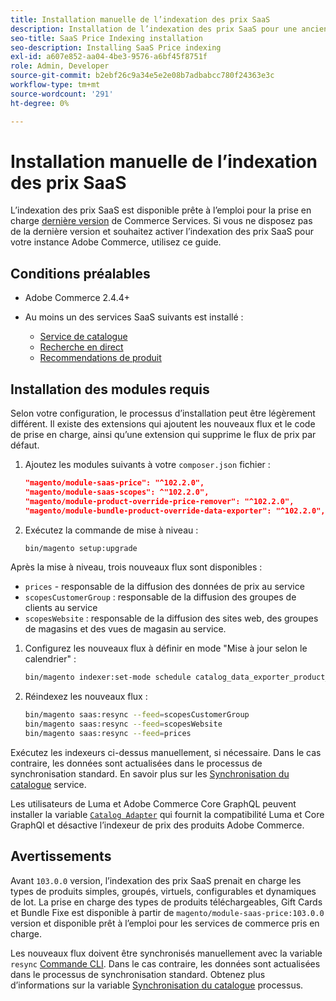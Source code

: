 ```yaml
---
title: Installation manuelle de l’indexation des prix SaaS
description: Installation de l’indexation des prix SaaS pour une ancienne version
seo-title: SaaS Price Indexing installation
seo-description: Installing SaaS Price indexing
exl-id: a607e852-aa04-4be3-9576-a6bf45f8751f
role: Admin, Developer
source-git-commit: b2ebf26c9a34e5e2e08b7adbabcc780f24363e3c
workflow-type: tm+mt
source-wordcount: '291'
ht-degree: 0%

---
```


# Installation manuelle de l’indexation des prix SaaS

L’indexation des prix SaaS est disponible prête à l’emploi pour la prise en charge [dernière version](index.md#Requirements) de Commerce Services.
Si vous ne disposez pas de la dernière version et souhaitez activer l’indexation des prix SaaS pour votre instance Adobe Commerce, utilisez ce guide.

## Conditions préalables

* Adobe Commerce 2.4.4+
* Au moins un des services SaaS suivants est installé :

   * [Service de catalogue](../catalog-service/overview.md)
   * [Recherche en direct](../live-search/guide-overview.md)
   * [Recommendations de produit](../product-recommendations/guide-overview.md)

## Installation des modules requis

Selon votre configuration, le processus d’installation peut être légèrement différent.
Il existe des extensions qui ajoutent les nouveaux flux et le code de prise en charge, ainsi qu’une extension qui supprime le flux de prix par défaut.

1. Ajoutez les modules suivants à votre `composer.json` fichier :

   ```json
   "magento/module-saas-price": "^102.2.0",
   "magento/module-saas-scopes": ^"102.2.0",
   "magento/module-product-override-price-remover": "^102.2.0",
   "magento/module-bundle-product-override-data-exporter": "^102.2.0",
   ```

1. Exécutez la commande de mise à niveau :

   ```bash
   bin/magento setup:upgrade
   ```

Après la mise à niveau, trois nouveaux flux sont disponibles :

* `prices` - responsable de la diffusion des données de prix au service
* `scopesCustomerGroup` : responsable de la diffusion des groupes de clients au service
* `scopesWebsite` : responsable de la diffusion des sites web, des groupes de magasins et des vues de magasin au service.

1. Configurez les nouveaux flux à définir en mode &quot;Mise à jour selon le calendrier&quot; :

   ```bash
   bin/magento indexer:set-mode schedule catalog_data_exporter_product_prices scopes_customergroup_data_exporter scopes_website_data_exporter
   ```

1. Réindexez les nouveaux flux :

   ```bash
   bin/magento saas:resync --feed=scopesCustomerGroup
   bin/magento saas:resync --feed=scopesWebsite
   bin/magento saas:resync --feed=prices
   ```

Exécutez les indexeurs ci-dessus manuellement, si nécessaire. Dans le cas contraire, les données sont actualisées dans le processus de synchronisation standard. En savoir plus sur les [Synchronisation du catalogue](../landing/catalog-sync.md) service.

Les utilisateurs de Luma et Adobe Commerce Core GraphQL peuvent installer la variable [`Catalog Adapter`](catalog-adapter.md) qui fournit la compatibilité Luma et Core GraphQl et désactive l’indexeur de prix des produits Adobe Commerce.

## Avertissements

Avant `103.0.0` version, l’indexation des prix SaaS prenait en charge les types de produits simples, groupés, virtuels, configurables et dynamiques de lot.
La prise en charge des types de produits téléchargeables, Gift Cards et Bundle Fixe est disponible à partir de `magento/module-saas-price:103.0.0` version et disponible prêt à l’emploi pour les services de commerce pris en charge.

Les nouveaux flux doivent être synchronisés manuellement avec la variable `resync` [Commande CLI](../landing/catalog-sync.md#resynccmdline). Dans le cas contraire, les données sont actualisées dans le processus de synchronisation standard. Obtenez plus d’informations sur la variable [Synchronisation du catalogue](../landing/catalog-sync.md) processus.
